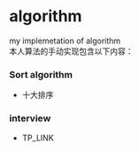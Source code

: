 # algorithm
my implemetation of algorithm  
本人算法的手动实现包含以下内容：
### Sort algorithm
- 十大排序  

### interview
- TP_LINK
